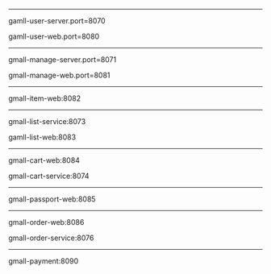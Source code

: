 ***
gamll-user-server.port=8070

gamll-user-web.port=8080
***
gmall-manage-server.port=8071

gmall-manage-web.port=8081
***
gmall-item-web:8082
***
gmall-list-service:8073

gamll-list-web:8083
***
gmall-cart-web:8084

gmall-cart-service:8074
***
gmall-passport-web:8085
***

gmall-order-web:8086

gmall-order-service:8076
***
gmall-payment:8090

